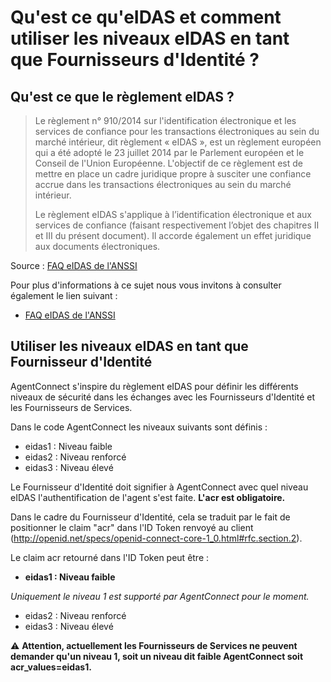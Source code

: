 # Qu'est ce qu'eIDAS et comment utiliser les niveaux eIDAS en tant que Fournisseurs d'Identité ?

## Qu'est ce que le règlement eIDAS ? 

> Le règlement n° 910/2014 sur l'identification électronique et les services de confiance pour les
transactions électroniques au sein du marché intérieur, dit règlement « eIDAS », est un règlement
européen qui a été adopté le 23 juillet 2014 par le Parlement européen et le Conseil de l'Union
Européenne. L'objectif de ce règlement est de mettre en place un cadre juridique propre à
susciter une confiance accrue dans les transactions électroniques au sein du marché intérieur. 
>
> Le règlement eIDAS s'applique à l’identification électronique et aux services de confiance
(faisant respectivement l’objet des chapitres II et III du présent document). Il accorde également
un effet juridique aux documents électroniques.

Source : [FAQ eIDAS de l'ANSSI](https://www.ssi.gouv.fr/uploads/2017/01/eidas_faq_anssi.pdf)

Pour plus d'informations à ce sujet nous vous invitons à consulter également le lien suivant :

- [FAQ eIDAS de l'ANSSI](https://www.ssi.gouv.fr/uploads/2017/01/eidas_faq_anssi.pdf)

## Utiliser les niveaux eIDAS en tant que Fournisseur d'Identité

AgentConnect s'inspire du règlement eIDAS pour définir les différents niveaux de sécurité dans les échanges avec les Fournisseurs d'Identité et les Fournisseurs de Services. 

Dans le code AgentConnect les niveaux suivants sont définis :

* eidas1 : Niveau faible
* eidas2 : Niveau renforcé
* eidas3 : Niveau élevé

Le Fournisseur d'Identité doit signifier à AgentConnect avec quel niveau eIDAS l'authentification de l'agent s'est faite. **L'acr est obligatoire.** 

Dans le cadre du Fournisseur d'Identité, cela se traduit par le fait de positionner le claim "acr" dans l'ID Token renvoyé au client (http://openid.net/specs/openid-connect-core-1_0.html#rfc.section.2).

Le claim acr retourné dans l'ID Token peut être :

* **eidas1 : Niveau faible** 

_Uniquement le niveau 1 est supporté par AgentConnect pour le moment._

* eidas2 : Niveau renforcé
* eidas3 : Niveau élevé

:warning: **Attention, actuellement les Fournisseurs de Services ne peuvent demander qu'un niveau 1, soit un niveau dit faible AgentConnect soit acr_values=eidas1.**


